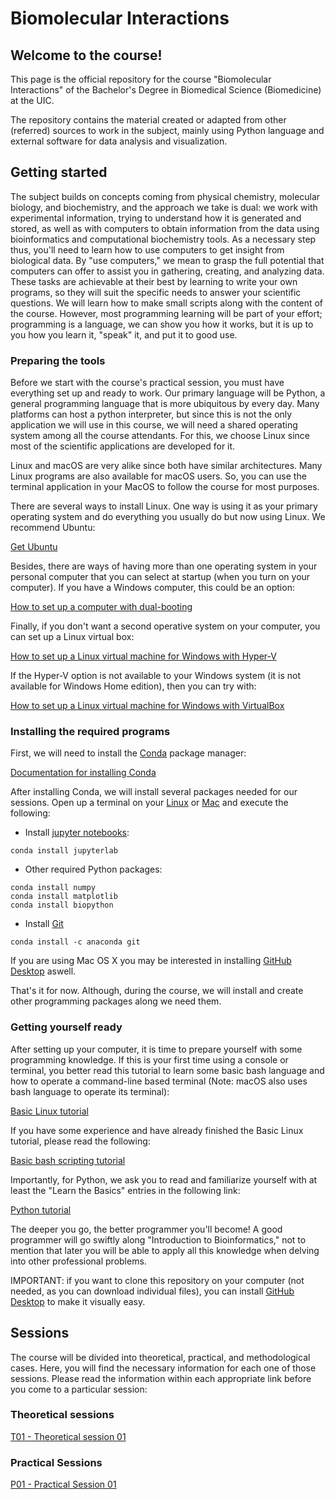 # Biomolecular Interactions

## Welcome to the course!

This page is the official repository for the course "Biomolecular Interactions" of the Bachelor's Degree in Biomedical Science (Biomedicine) at the UIC.

The repository contains the material created or adapted from other (referred) sources to work in the subject, mainly using Python language and external software for data analysis and visualization.

## Getting started

The subject builds on concepts coming from physical chemistry, molecular biology, and biochemistry, and the approach we take is dual: we work with experimental information, trying to understand how it is generated and stored, as well as with computers to obtain information from the data using bioinformatics and computational biochemistry tools. As a necessary step thus, you'll need to learn how to use computers to get insight from biological data. By "use computers," we mean to grasp the full potential that computers can offer to assist you in gathering, creating, and analyzing data. These tasks are achievable at their best by learning to write your own programs, so they will suit the specific needs to answer your scientific questions. We will learn how to make small scripts along with the content of the course. However, most programming learning will be part of your effort; programming is a language, we can show you how it works, but it is up to you how you learn it, "speak" it, and put it to good use.

### Preparing the tools

Before we start with the course's practical session, you must have everything set up and ready to work. Our primary language will be Python, a general programming language that is more ubiquitous by every day. Many platforms can host a python interpreter, but since this is not the only application we will use in this course, we will need a shared operating system among all the course attendants. For this, we choose Linux since most of the scientific applications are developed for it.

Linux and macOS are very alike since both have similar architectures. Many Linux programs are also available for macOS users. So, you can use the terminal application in your MacOS to follow the course for most purposes.

There are several ways to install Linux. One way is using it as your primary operating system and do everything you usually do but now using Linux. We recommend Ubuntu:

[Get Ubuntu](https://ubuntu.com/)

Besides, there are ways of having more than one operating system in your personal computer that you can select at startup (when you turn on your computer). If you have a Windows computer, this could be an option:

[How to set up a computer with dual-booting](https://itsfoss.com/install-ubuntu-1404-dual-boot-mode-windows-8-81-uefi/)

Finally, if you don't want a second operative system on your computer, you can set up a Linux virtual box:

[How to set up a Linux virtual machine for Windows with Hyper-V](https://www.thomasmaurer.ch/2019/06/how-to-create-an-ubuntu-vm-on-windows-10/)

If the Hyper-V option is not available to your Windows system (it is not available for Windows Home edition), then you can try with:

[How to set up a Linux virtual machine for Windows with VirtualBox](https://itsfoss.com/install-linux-in-virtualbox/)

### Installing the required programs

First, we will need to install the [Conda](https://docs.conda.io/en/latest/) package manager:

[Documentation for installing Conda](https://docs.conda.io/projects/conda/en/latest/user-guide/install/)

After installing Conda, we will install several packages needed for our sessions. Open up a terminal on your [Linux](https://www.lifewire.com/ways-to-open-a-terminal-console-window-using-ubuntu-4075024) or [Mac](https://www.howtogeek.com/682770/how-to-open-the-terminal-on-a-mac/) and execute the following:

* Install [jupyter notebooks](https://jupyter.org/install):
```
conda install jupyterlab
```
* Other required Python packages:
```
conda install numpy
conda install matplotlib
conda install biopython
```

* Install [Git](https://git-scm.com/)
```
conda install -c anaconda git
```

If you are using Mac OS X you may be interested in installing [GitHub Desktop](https://desktop.github.com) aswell.


That's it for now. Although, during the course, we will install and create other programming packages along we need them.

### Getting yourself ready

After setting up your computer, it is time to prepare yourself with some programming knowledge. If this is your first time using a console or terminal, you better read this tutorial to learn some basic bash language and how to operate a command-line based terminal (Note: macOS also uses bash language to operate its terminal):

[Basic Linux tutorial](https://ryanstutorials.net/linuxtutorial/)

If you have some experience and have already finished the Basic Linux tutorial, please read the following:

[Basic bash scripting tutorial](https://ryanstutorials.net/bash-scripting-tutorial/)

Importantly, for Python, we ask you to read and familiarize yourself with at least the "Learn the Basics" entries in the following link:

[Python tutorial](https://www.learnpython.org/en/)

The deeper you go, the better programmer you'll become! A good programmer will go swiftly along "Introduction to Bioinformatics," not to mention that later you will be able to apply all this knowledge when delving into other professional problems.

IMPORTANT: if you want to clone this repository on your computer (not needed, as you can download individual files), you can install [GitHub Desktop](https://desktop.github.com) to make it visually easy.

## Sessions

The course will be divided into theoretical, practical, and methodological cases. Here, you will find the necessary information for each one of those sessions. Please read the information within each appropriate link before you come to a particular session:

### Theoretical sessions

[T01 - Theoretical session 01](https://github.com/Biocomputing-Teaching/Biomolecular-Interactions/tree/master/theoretical/T01)

### Practical Sessions

[P01 - Practical Session 01](https://github.com/Biocomputing-Teaching/Biomolecular-Interactions/tree/master/practical/P01)
